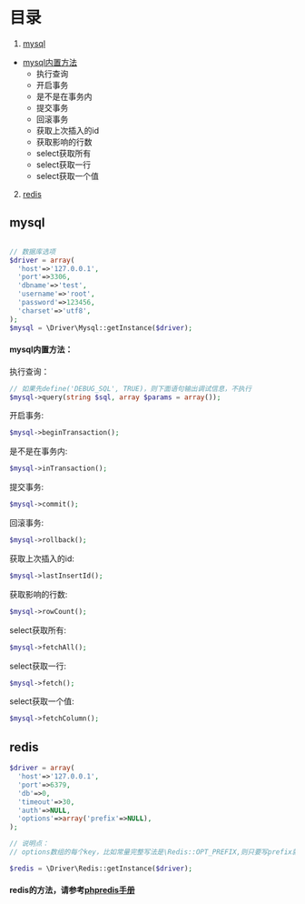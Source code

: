 # 目录
1. [mysql](https://github.com/enychen/yaf-framework/tree/master/application/library/Driver#mysql)
  - [mysql内置方法](https://github.com/enychen/yaf-framework/blob/master/application/library/Driver/README.md#mysql内置方法)
    - 执行查询
    - 开启事务
    - 是不是在事务内
    - 提交事务
    - 回滚事务
    - 获取上次插入的id
    - 获取影响的行数
    - select获取所有
    - select获取一行
    - select获取一个值
2. [redis](https://github.com/enychen/yaf-framework/tree/master/application/library/Driver#redis)

## mysql
```php

// 数据库选项
$driver = array(
  'host'=>'127.0.0.1',
  'port'=>3306,
  'dbname'=>'test',
  'username'=>'root',
  'password'=>123456,
  'charset'=>'utf8',
);
$mysql = \Driver\Mysql::getInstance($driver);

```

#### mysql内置方法：
执行查询：
```php
// 如果先define('DEBUG_SQL', TRUE)，则下面语句输出调试信息，不执行
$mysql->query(string $sql, array $params = array());
```
开启事务:
```php
$mysql->beginTransaction();
```
是不是在事务内:
```php
$mysql->inTransaction();
```
提交事务:
```php
$mysql->commit();
```
回滚事务:
```php
$mysql->rollback();
```
获取上次插入的id:
```php
$mysql->lastInsertId();
```
获取影响的行数:
```php
$mysql->rowCount();
```
select获取所有:
```php
$mysql->fetchAll();
```
select获取一行:
```php
$mysql->fetch();
```
select获取一个值:
```php
$mysql->fetchColumn();
```


## redis
```php
$driver = array(
  'host'=>'127.0.0.1',
  'port'=>6379,
  'db'=>0,
  'timeout'=>30,
  'auth'=>NULL,
  'options'=>array('prefix'=>NULL),
);

// 说明点：
// options数组的每个key，比如常量完整写法是\Redis::OPT_PREFIX,则只要写prefix就行，其他配置以此类推

$redis = \Driver\Redis::getInstance($driver);
```

#### redis的方法，请参考[phpredis手册](https://github.com/phpredis/phpredis)
